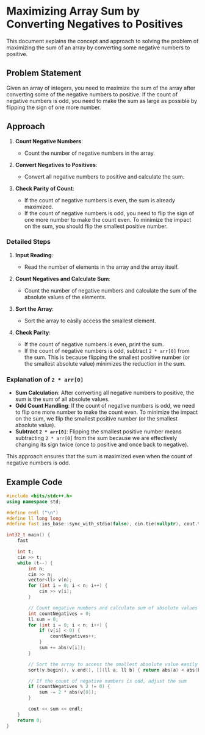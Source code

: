 # Maximizing Array Sum by Converting Negatives to Positives

This document explains the concept and approach to solving the problem of maximizing the sum of an array by converting some negative numbers to positive.

## Problem Statement

Given an array of integers, you need to maximize the sum of the array after converting some of the negative numbers to positive. If the count of negative numbers is odd, you need to make the sum as large as possible by flipping the sign of one more number.

## Approach

1. **Count Negative Numbers**:
   - Count the number of negative numbers in the array.

2. **Convert Negatives to Positives**:
   - Convert all negative numbers to positive and calculate the sum.

3. **Check Parity of Count**:
   - If the count of negative numbers is even, the sum is already maximized.
   - If the count of negative numbers is odd, you need to flip the sign of one more number to make the count even. To minimize the impact on the sum, you should flip the smallest positive number.

### Detailed Steps

1. **Input Reading**:
   - Read the number of elements in the array and the array itself.

2. **Count Negatives and Calculate Sum**:
   - Count the number of negative numbers and calculate the sum of the absolute values of the elements.

3. **Sort the Array**:
   - Sort the array to easily access the smallest element.

4. **Check Parity**:
   - If the count of negative numbers is even, print the sum.
   - If the count of negative numbers is odd, subtract `2 * arr[0]` from the sum. This is because flipping the smallest positive number (or the smallest absolute value) minimizes the reduction in the sum.

### Explanation of `2 * arr[0]`

- **Sum Calculation**: After converting all negative numbers to positive, the sum is the sum of all absolute values.
- **Odd Count Handling**: If the count of negative numbers is odd, we need to flip one more number to make the count even. To minimize the impact on the sum, we flip the smallest positive number (or the smallest absolute value).
- **Subtract `2 * arr[0]`**: Flipping the smallest positive number means subtracting `2 * arr[0]` from the sum because we are effectively changing its sign twice (once to positive and once back to negative).

This approach ensures that the sum is maximized even when the count of negative numbers is odd.

## Example Code

```cpp
#include <bits/stdc++.h>
using namespace std;

#define endl ("\n")
#define ll long long
#define fast ios_base::sync_with_stdio(false), cin.tie(nullptr), cout.tie(nullptr);

int32_t main() {
    fast

    int t;
    cin >> t;
    while (t--) {
        int n;
        cin >> n;
        vector<ll> v(n);
        for (int i = 0; i < n; i++) {
            cin >> v[i];
        }

        // Count negative numbers and calculate sum of absolute values
        int countNegatives = 0;
        ll sum = 0;
        for (int i = 0; i < n; i++) {
            if (v[i] < 0) {
                countNegatives++;
            }
            sum += abs(v[i]);
        }

        // Sort the array to access the smallest absolute value easily
        sort(v.begin(), v.end(), [](ll a, ll b) { return abs(a) < abs(b); });

        // If the count of negative numbers is odd, adjust the sum
        if (countNegatives % 2 != 0) {
            sum -= 2 * abs(v[0]);
        }

        cout << sum << endl;
    }
    return 0;
}